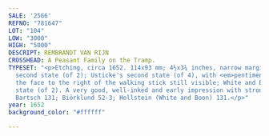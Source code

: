 ```yaml
---
SALE: '2566'
REFNO: "781647"
LOT: "104"
LOW: "3000"
HIGH: "5000"
DESCRIPT: REMBRANDT VAN RIJN
CROSSHEAD: A Peasant Family on the Tramp.
TYPESET: "<p>Etching, circa 1652. 114x93 mm; 4½x3¾ inches, narrow margins. Biörklund's
  second state (of 2); Usticke's second state (of 4), with <em>pentimenti</em> of
  the face to the right of the walking stick still visible; White and Boon's second
  state (of 2). A very good, well-inked and early impression with strong contrasts.
  Bartsch 131; Biörklund 52-3; Hollstein (White and Boon) 131.</p>"
year: 1652
background_color: "#ffffff"

---
```


